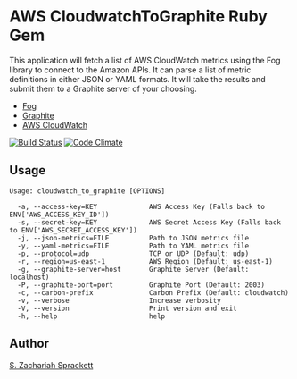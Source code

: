 AWS CloudwatchToGraphite Ruby Gem
=================================

This application will fetch a list of AWS CloudWatch metrics using the Fog
library to connect to the Amazon APIs.  It can parse a list of metric
definitions in either JSON or YAML formats.  It will take the results and
submit them to a Graphite server of your choosing.

- [Fog](https://github.com/fog/fog)
- [Graphite](http://graphite.wikidot.com/)
- [AWS CloudWatch](http://aws.amazon.com/cloudwatch/)

[![Build
Status](https://travis-ci.org/zsprackett/cloudwatchtographite.png?branch=master)](https://travis-ci.org/zsprackett/cloudwatchtographite)
[![Code
Climate](https://codeclimate.com/github/zsprackett/cloudwatchtographite.png)](https://codeclimate.com/github/zsprackett/cloudwatchtographite)


Usage
-----

    Usage: cloudwatch_to_graphite [OPTIONS]
    
      -a, --access-key=KEY             AWS Access Key (Falls back to ENV['AWS_ACCESS_KEY_ID'])
      -s, --secret-key=KEY             AWS Secret Access Key (Falls back to ENV['AWS_SECRET_ACCESS_KEY'])
      -j, --json-metrics=FILE          Path to JSON metrics file
      -y, --yaml-metrics=FILE          Path to YAML metrics file
      -p, --protocol=udp               TCP or UDP (Default: udp)
      -r, --region=us-east-1           AWS Region (Default: us-east-1)
      -g, --graphite-server=host       Graphite Server (Default: localhost)
      -P, --graphite-port=port         Graphite Port (Default: 2003)
      -c, --carbon-prefix              Carbon Prefix (Default: cloudwatch)
      -v, --verbose                    Increase verbosity
      -V, --version                    Print version and exit
      -h, --help                       help

Author
------

[S. Zachariah Sprackett](mailto:zac@sprackett.com)
